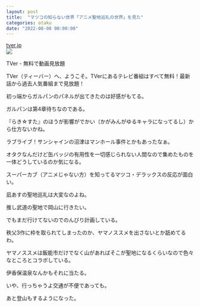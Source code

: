 ```yaml
---
layout: post
title:  "マツコの知らない世界「アニメ聖地巡礼の世界」を見た"
categories: otaku
date: "2022-08-08 00:00:00"
---
```



<div class="card">
  <a href="https://tver.jp/episodes/epxlnti9ux"></a>
  <div class="card__header">
    <a href="https://tver.jp/episodes/epxlnti9ux">tver.jp</a>
  </div>
  <div class="card__image">
    <img src="https://tver.jp/img/ogimg.png">
  </div>
  <div class="card__title">
    <p>TVer - 無料で動画見放題</p>
  </div>
  <div class="card__description">
    <p>TVer（ティーバー）へ、ようこそ。TVerにあるテレビ番組はすべて無料！最新話から過去人気番組まで見放題！</p>
  </div>
</div>


初っ端からガルパンのパネルが出てきたのは好感がもてる。

ガルパンは第4章待ちなのである。

『らき☆すた』のほうが影響がでかい（かがみんがゆるキャラになってるし）から仕方ないかね。

ラブライブ！サンシャインの沼津はマンホール事件とかもあったなぁ。

オタクなんだけど缶バッジの有用性を一切感じられない人間なので集めたものを一体どうしているのか気になる。

スーパーカブ（アニメじゃない方）を知ってるマツコ・デラックスの反応が面白い。

凪あすの聖地巡礼は大変なのよね。

推し武道の聖地で岡山に行きたい。

でもまだ行けてないのでのんびり計画している。

秩父3作に枠を取られてしまったのか、ヤマノススメを出さないとか舐めてるわ。

ヤマノススメは飯能市だけでなく山があればそこが聖地になるくらいなので色々なところとコラボしている。

伊香保温泉なんかもそれに当たる。

いや、行っちゃうよ交通が不便であっても。

あと登山もするようになった。
